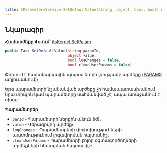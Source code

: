 ```yaml
---
title: IParametersService.SetDefaultValue(string, object, bool, bool) մեթոդ  
---
```


## Նկարագիր

**Համարժեքը 4x-ում՝** [AsKernel.SetParam](https://armsoft.github.io/as4x-docs/HTM/ProgrGuide/Functions/Functions/ParameterManagment/SetParam.html)

```c#
public Task SetDefaultValue(string paramId, 
                            object value, 
                            bool logChanges = false, 
                            bool cleanUserParams = false)
```

Փոխում է համակարգային պարամետրի լռությամբ արժեքը ([PARAMS](https://armsoft.github.io/as4x-docs/HTM/ProgrGuide/Database/Params.html) աղյուսակում)։

Եթե պարամետրի նշանակված արժեքը չի համապատասխանում նրա տիպին կամ պարամետրը սահմանված չէ, ապա առաջանում է սխալ։

**Պարամետրեր**

* `parId` - Պարամետրի ներքին անուն (id)։ 
* `value` - Վերագրվող արժեք։
* `logChanges` - Պարամետրերի փոփոխությունների պատմությունում լոգավորման հայտանիշ։
* `cleanUserParams` - Պարամետրի բոլոր օգտագործողների արժեքների հեռացման հայտանիշ։
